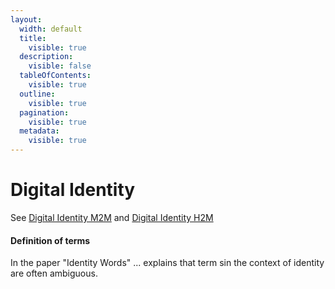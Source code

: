 ```yaml
---
layout:
  width: default
  title:
    visible: true
  description:
    visible: false
  tableOfContents:
    visible: true
  outline:
    visible: true
  pagination:
    visible: true
  metadata:
    visible: true
---
```


# Digital Identity

See [Digital Identity M2M](digital-identity.md) and [Digital Identity H2M](digital-identity-h2m.md)

#### Definition of terms

In the paper "Identity Words" ... explains that term sin the context of identity are often ambiguous.

